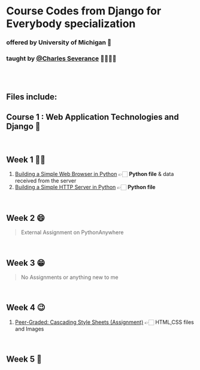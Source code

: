 # Course Codes from **Django for Everybody** specialization

### offered by **University of Michigan** 🏫

### taught by **[@Charles Severance](https://github.com/csev)** 👨🏻‍🏫👑

<br>
<br>

## Files include:

## Course 1 : **Web Application Technologies and Django** 🤨

<br>

## Week 1 👶🏻

1. [Building a Simple Web Browser in Python](SimpleWebBrowserPy) 👉🏻 **Python file** & data received from the server
2. [Building a Simple HTTP Server in Python](SimpleHTTPServerPy) 👉🏻 **Python file**

<br>

## Week 2 😄

> External Assignment on PythonAnywhere

<br>

## Week 3 😁

> No Assignments or anything new to me

<br>

## Week 4 😉

1. [Peer-Graded: Cascading Style Sheets (Assignment)](./CSS:Assignment) 👉🏻 HTML,CSS files and Images

<br>

## Week 5 🖤
